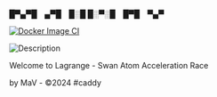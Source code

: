 █▀▄▀█ ▄▀█ █░█
█░▀░█ █▀█ ▀▄▀

[![Docker Image CI](https://github.com/xxScorpius97xx/WelcomeToLagrange/actions/workflows/docker-image.yml/badge.svg)](https://github.com/xxScorpius97xx/WelcomeToLagrange/actions/workflows/docker-image.yml)

![Description](https://data.mcs.lagrangedao.org/ipfs/QmSnGw8qGXNF2CLNjVHKyXjHi2dyPG3N7e58h1HFwouz7a)

Welcome to Lagrange -
Swan Atom Acceleration Race

by MaV - ©2024
#caddy 
